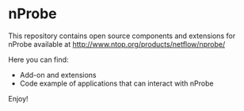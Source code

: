 # nProbe
This repository contains open source components and extensions for nProbe available at http://www.ntop.org/products/netflow/nprobe/

Here you can find:
* Add-on and extensions
* Code example of applications that can interact with nProbe

Enjoy!
